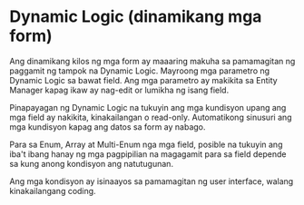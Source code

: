 # Dynamic Logic (dinamikang mga form)

Ang dinamikang kilos ng mga form ay maaaring makuha sa pamamagitan ng paggamit ng tampok na Dynamic Logic. Mayroong mga parametro ng Dynamic Logic sa bawat field. Ang mga parametro ay makikita sa Entity Manager kapag ikaw ay nag-edit or lumikha ng isang field.

Pinapayagan ng Dynamic Logic na tukuyin ang mga kundisyon upang ang mga field ay nakikita, kinakailangan o read-only. Automatikong sinusuri ang mga kundisyon kapag ang datos sa form ay nabago.

Para sa Enum, Array at Multi-Enum nga mga field, posible na tukuyin ang iba't ibang hanay ng mga pagpipilian na magagamit para sa field depende sa kung anong kondisyon ang natutugunan.

Ang mga kondisyon ay isinaayos sa pamamagitan ng user interface, walang kinakailangang coding.